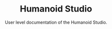 <div align="center">
    <h1>Humanoid Studio</h1>
    <p>User level documentation of the Humanoid Studio.</p>
</div>